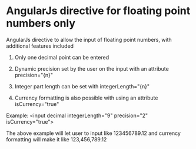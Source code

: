 # AngularJs directive for floating point numbers only
AngularJs directive to allow the input of floating point numbers, with additional features included

1) Only one decimal point can be entered

2) Dynamic precision set by the user on the input with an attribute precision="{n}" 

3) Integer part length can be set with integerLength="{n}"

4) Currency formatting is also possible with using an attribute isCurrency="true" 

Example: &lt;input decimal integerLength="9" precision="2" isCurrency="true"&gt;

The above example will let user to input like 123456789.12 and currency formatting will make it like 123,456,789.12
